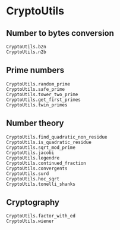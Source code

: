 # CryptoUtils

## Number to bytes conversion

```@docs
CryptoUtils.b2n
CryptoUtils.n2b
```


## Prime numbers

```@docs
CryptoUtils.random_prime
CryptoUtils.safe_prime
CryptoUtils.tower_two_prime
CryptoUtils.get_first_primes
CryptoUtils.twin_primes
```


## Number theory

```@docs
CryptoUtils.find_quadratic_non_residue
CryptoUtils.is_quadratic_residue
CryptoUtils.sqrt_mod_prime
CryptoUtils.jacobi
CryptoUtils.legendre
CryptoUtils.continued_fraction
CryptoUtils.convergents
CryptoUtils.surd
CryptoUtils.hoc_sqrt
CryptoUtils.tonelli_shanks
```


## Cryptography

```@docs
CryptoUtils.factor_with_ed
CryptoUtils.wiener
```
